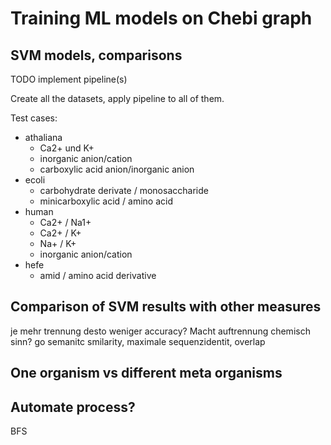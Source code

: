 # Training ML models on Chebi graph

## SVM models, comparisons

TODO implement pipeline(s)

Create all the datasets, apply pipeline to all of them.

Test cases:

- athaliana
  - Ca2+ und K+
  - inorganic anion/cation
  - carboxylic acid anion/inorganic anion
- ecoli
  - carbohydrate derivate / monosaccharide
  - minicarboxylic acid / amino acid
- human
  - Ca2+ / Na1+
  - Ca2+ / K+
  - Na+ / K+
  - inorganic anion/cation
- hefe
  - amid / amino acid derivative

## Comparison of SVM results with other measures

je mehr trennung desto weniger accuracy?
Macht auftrennung chemisch sinn?
go semanitc smilarity, maximale sequenzidentit, overlap

## One organism vs different meta organisms

## Automate process?

BFS
